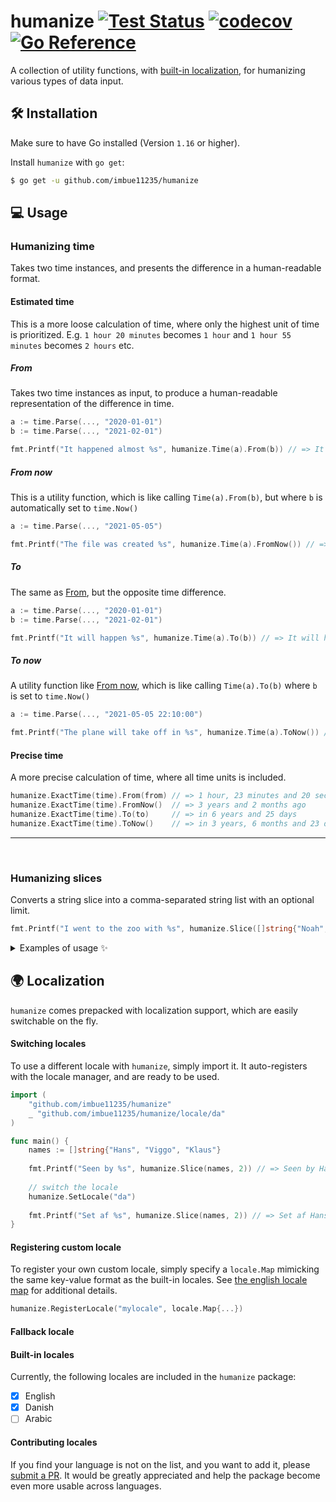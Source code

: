# humanize [![Test Status](https://github.com/imbue11235/humanize/workflows/Go/badge.svg)](https://github.com/imbue11235/humanize/actions?query=workflow:Go) [![codecov](https://codecov.io/gh/imbue11235/humanize/branch/main/graph/badge.svg?token=XTJ42655U1)](https://codecov.io/gh/imbue11235/humanize) [![Go Reference](https://pkg.go.dev/badge/github.com/imbue11235/humanize.svg)](https://pkg.go.dev/github.com/imbue11235/humanize)

A collection of utility functions, with [built-in localization](#built-in-locales), for humanizing various types of data input.

## 🛠  Installation

Make sure to have Go installed (Version `1.16` or higher).

Install `humanize` with `go get`:

```sh
$ go get -u github.com/imbue11235/humanize
```

## 💻  Usage

### Humanizing time

Takes two time instances, and presents the difference in a human-readable format.

#### Estimated time

This is a more loose calculation of time, where only the highest unit of time is prioritized.
E.g. `1 hour 20 minutes` becomes `1 hour` and `1 hour 55 minutes` becomes `2 hours` etc. 

##### From

Takes two time instances as input, to produce a human-readable representation of the difference in time.

```go
a := time.Parse(..., "2020-01-01")
b := time.Parse(..., "2021-02-01")

fmt.Printf("It happened almost %s", humanize.Time(a).From(b)) // => It happened almost a year ago
```

##### From now

This is a utility function, which is like calling `Time(a).From(b)`, but where `b` is automatically set to `time.Now()`

```go
a := time.Parse(..., "2021-05-05")

fmt.Printf("The file was created %s", humanize.Time(a).FromNow()) // => The file was created 5 days ago
```

##### To

The same as [From](#from), but the opposite time difference.

```go
a := time.Parse(..., "2020-01-01")
b := time.Parse(..., "2021-02-01")

fmt.Printf("It will happen %s", humanize.Time(a).To(b)) // => It will happen in a year
```

##### To now

A utility function like [From now](#from-now), which is like calling `Time(a).To(b)` where `b` is set to `time.Now()`

```go
a := time.Parse(..., "2021-05-05 22:10:00")

fmt.Printf("The plane will take off in %s", humanize.Time(a).ToNow()) // => The plane will take off in a minute
```

#### Precise time

A more precise calculation of time, where all time units is included.

```go
humanize.ExactTime(time).From(from) // => 1 hour, 23 minutes and 20 seconds ago
humanize.ExactTime(time).FromNow()  // => 3 years and 2 months ago
humanize.ExactTime(time).To(to)     // => in 6 years and 25 days
humanize.ExactTime(time).ToNow()    // => in 3 years, 6 months and 23 days
```
---

<br/>

### Humanizing slices

Converts a string slice into a comma-separated string list with an optional limit.

```go
fmt.Printf("I went to the zoo with %s", humanize.Slice([]string{"Noah", "Marc"})) // => I went to the zoo with Noah and Marc
```

<details>
<summary markdown="span">Examples of usage ✨</summary>

```go
humanize.Slice([]string{"Joe"})                                // => Joe
humanize.Slice([]string{"Joe", "Leslie"})                      // => Joe and Leslie
humanize.Slice([]string{"Joe", "Leslie", "Carl"})              // => Joe, Leslie and Carl
humanize.Slice([]string{"Joe", "Leslie", "Carl"}, 2)           // => Joe, Leslie and one other
humanize.Slice([]string{"Joe", "Leslie", "Carl", "Yvonne"}, 2) // => Joe, Leslie and 2 others
humanize.Slice([]string{"Joe", "Leslie"}, 2)                   // => Joe and Leslie
```
</details>

## 🌍 Localization

`humanize` comes prepacked with localization support, which are easily switchable on the fly.

#### Switching locales

To use a different locale with `humanize`, simply import it.
It auto-registers with the locale manager, and are ready to be used.

```go
import (
	"github.com/imbue11235/humanize"
	_ "github.com/imbue11235/humanize/locale/da"
)

func main() {
	names := []string{"Hans", "Viggo", "Klaus"}
	
	fmt.Printf("Seen by %s", humanize.Slice(names, 2)) // => Seen by Hans, Viggo and one other
	
	// switch the locale
	humanize.SetLocale("da")
	
	fmt.Printf("Set af %s", humanize.Slice(names, 2)) // => Set af Hans, Viggo og en anden
}
```

#### Registering custom locale

To register your own custom locale, simply specify a `locale.Map` mimicking the same key-value format
as the built-in locales. See [the english locale map](locale/en/locale.go) for additional details.

```go
humanize.RegisterLocale("mylocale", locale.Map{...})
```
#### Fallback locale

#### Built-in locales

Currently, the following locales are included in the `humanize` package:

- [x] English
- [x] Danish
- [ ] Arabic

#### Contributing locales

If you find your language is not on the list, and you want to add it, please [submit a PR](https://github.com/imbue11235/humanize/pulls).
It would be greatly appreciated and help the package become even more usable across languages.